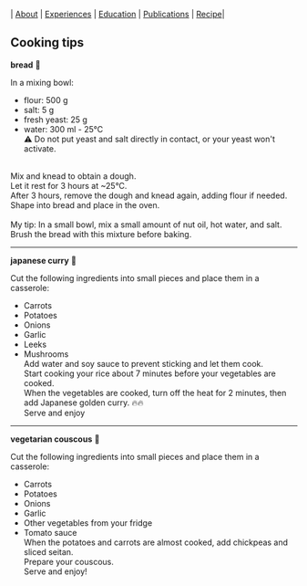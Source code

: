 |  [About](./) | [Experiences](./work-exp.md) | [Education](./education.html) | [Publications](./scientific-publications.html) |  [Recipe](./Recipe.html)| 

## Cooking tips

**bread** 🌿

In a mixing bowl:

- flour: 500 g
- salt: 5 g
- fresh yeast: 25 g
- water: 300 ml - 25°C <br>
⚠️ Do not put yeast and salt directly in contact, or your yeast won't activate. <br>
<br>
Mix and knead to obtain a dough. <br>
Let it rest for 3 hours at ~25°C. <br>
After 3 hours, remove the dough and knead again, adding flour if needed. <br>
Shape into bread and place in the oven. <br>
<br>
My tip: In a small bowl, mix a small amount of nut oil, hot water, and salt. Brush the bread with this mixture before baking.

---

**japanese curry** 🌿

Cut the following ingredients into small pieces and place them in a casserole:
- Carrots
- Potatoes
- Onions
- Garlic
- Leeks
- Mushrooms <br>
Add water and soy sauce to prevent sticking and let them cook.<br>
Start cooking your rice about 7 minutes before your vegetables are cooked. <br>
When the vegetables are cooked, turn off the heat for 2 minutes, then add Japanese golden curry. 🔥🔥 <br>
Serve and enjoy

---

**vegetarian couscous** 🌿

Cut the following ingredients into small pieces and place them in a casserole:
- Carrots
- Potatoes
- Onions
- Garlic
- Other vegetables from your fridge
- Tomato sauce <br>
When the potatoes and carrots are almost cooked, add chickpeas and sliced seitan.<br>
Prepare your couscous.<br>
Serve and enjoy!



